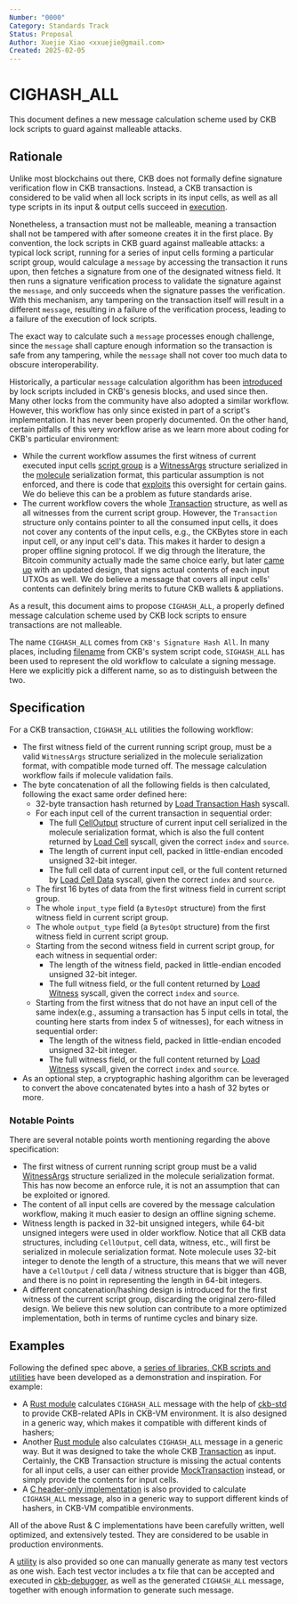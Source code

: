 ```yaml
---
Number: "0000"
Category: Standards Track
Status: Proposal
Author: Xuejie Xiao <xxuejie@gmail.com>
Created: 2025-02-05
---
```


# CIGHASH_ALL

This document defines a new message calculation scheme used by CKB lock scripts to guard against malleable attacks.

## Rationale

Unlike most blockchains out there, CKB does not formally define signature verification flow in CKB transactions. Instead, a CKB transaction is considered to be valid when all lock scripts in its input cells, as well as all type scripts in its input & output cells succeed in [execution](https://github.com/nervosnetwork/rfcs/blob/master/rfcs/0003-ckb-vm/0003-ckb-vm.md).

Nonetheless, a transaction must not be malleable, meaning a transaction shall not be tampered with after someone creates it in the first place. By convention, the lock scripts in CKB guard against malleable attacks: a typical lock script, running for a series of input cells forming a particular script group, would calculage a `message` by accessing the transaction it runs upon, then fetches a signature from one of the designated witness field. It then runs a signature verification process to validate the signature against the `message`, and only succeeds when the signature passes the verification. With this mechanism, any tampering on the transaction itself will result in a different `message`, resulting in a failure of the verification process, leading to a failure of the execution of lock scripts.

The exact way to calculate such a `message` processes enough challenge, since the `message` shall capture enough information so the transaction is safe from any tampering, while the `message` shall not cover too much data to obscure interoperability.

Historically, a particular `message` calculation algorithm has been [introduced](https://github.com/nervosnetwork/ckb-system-scripts/blob/934166406fafb33e299f5688a904cadb99b7d518/c/secp256k1_blake160_sighash_all.c#L149-L219) by lock scripts included in CKB's genesis blocks, and used since then. Many other locks from the community have also adopted a similar workflow. However, this workflow has only since existed in part of a script's implementation. It has never been properly documented. On the other hand, certain pitfalls of this very workflow arise as we learn more about coding for CKB's particular environment:

* While the current workflow assumes the first witness of current executed input cells [script group](https://github.com/nervosnetwork/rfcs/blob/master/rfcs/0022-transaction-structure/0022-transaction-structure.md) is a [WitnessArgs](https://github.com/nervosnetwork/ckb/blob/a6733e6af5bb0da7e34fb99ddf98b03054fa9d4a/util/types/schemas/blockchain.mol#L104-L108) structure serialized in the [molecule](https://github.com/nervosnetwork/rfcs/blob/master/rfcs/0008-serialization/0008-serialization.md) serialization format, this particular assumption is not enforced, and there is code that [exploits](https://github.com/cryptape/quantum-resistant-lock-script/blob/22de5369b60b1e59bb698927c143d9efbe8527a9/c/ckb-sphincsplus-lock.c#L67-L80) this oversight for certain gains. We do believe this can be a problem as future standards arise.
* The current workflow covers the whole [Transaction](https://github.com/nervosnetwork/rfcs/blob/master/rfcs/0022-transaction-structure/0022-transaction-structure.md) structure, as well as all witnesses from the current script group. However, the `Transaction` structure only contains pointer to all the consumed input cells, it does not cover any contents of the input cells, e.g., the CKBytes store in each input cell, or any input cell's data. This makes it harder to design a proper offline signing protocol. If we dig through the literature, the Bitcoin community actually made the same choice early, but later [came up](https://en.bitcoin.it/wiki/BIP_0143) with an updated design, that signs actual contents of each input UTXOs as well. We do believe a message that covers all input cells' contents can definitely bring merits to future CKB wallets & appliations.

As a result, this document aims to propose `CIGHASH_ALL`, a properly defined message calculation scheme used by CKB lock scripts to ensure transactions are not malleable.

The name `CIGHASH_ALL` comes from `CKB's Signature Hash All`. In many places, including [filename](https://github.com/nervosnetwork/ckb-system-scripts/blob/master/c/secp256k1_blake160_sighash_all.c) from CKB's system script code, `SIGHASH_ALL` has been used to represent the old workflow to calculate a signing message. Here we explicitly pick a different name, so as to distinguish between the two.

## Specification

For a CKB transaction, `CIGHASH_ALL` utilities the following workflow:

* The first witness field of the current running script group, must be a valid `WitnessArgs` structure serialized in the molecule serialization format, with compatible mode turned off. The message calculation workflow fails if molecule validation fails.
* The byte concatenation of all the following fields is then calculated, following the exact same order defined here:
    + 32-byte transaction hash returned by [Load Transaction Hash](https://github.com/nervosnetwork/rfcs/blob/bd5d3ff73969bdd2571f804260a538781b45e996/rfcs/0009-vm-syscalls/0009-vm-syscalls.md#load-transaction-hash) syscall.
    + For each input cell of the current transaction in sequential order:
        * The full [CellOutput](https://github.com/nervosnetwork/ckb/blob/a6733e6af5bb0da7e34fb99ddf98b03054fa9d4a/util/types/schemas/blockchain.mol#L44-L48) structure of current input cell serialized in the molecule serialization format, which is also the full content returned by [Load Cell](https://github.com/nervosnetwork/rfcs/blob/bd5d3ff73969bdd2571f804260a538781b45e996/rfcs/0009-vm-syscalls/0009-vm-syscalls.md#load-cell) syscall, given the correct `index` and `source`.
        * The length of current input cell, packed in little-endian encoded unsigned 32-bit integer.
        * The full cell data of current input cell, or the full content returned by [Load Cell Data](https://github.com/nervosnetwork/rfcs/blob/bd5d3ff73969bdd2571f804260a538781b45e996/rfcs/0009-vm-syscalls/0009-vm-syscalls.md#load-cell-data) syscall, given the correct `index` and `source`.
    + The first 16 bytes of data from the first witness field in current script group.
    + The whole `input_type` field (a `BytesOpt` structure) from the first witness field in current script group.
    + The whole `output_type` field (a `BytesOpt` structure) from the first witness field in current script group.
    + Starting from the second witness field in current script group, for each witness in sequential order:
        * The length of the witness field, packed in little-endian encoded unsigned 32-bit integer.
        * The full witness field, or the full content returned by [Load Witness](https://github.com/nervosnetwork/rfcs/blob/bd5d3ff73969bdd2571f804260a538781b45e996/rfcs/0009-vm-syscalls/0009-vm-syscalls.md#load-witness) syscall, given the correct `index` and `source`.
    + Starting from the first witness that do not have an input cell of the same index(e.g., assuming a transaction has 5 input cells in total, the counting here starts from index 5 of witnesses), for each witness in sequential order:
        * The length of the witness field, packed in little-endian encoded unsigned 32-bit integer.
        * The full witness field, or the full content returned by [Load Witness](https://github.com/nervosnetwork/rfcs/blob/bd5d3ff73969bdd2571f804260a538781b45e996/rfcs/0009-vm-syscalls/0009-vm-syscalls.md#load-witness) syscall, given the correct `index` and `source`.
* As an optional step, a cryptographic hashing algorithm can be leveraged to convert the above concatenated bytes into a hash of 32 bytes or more.

### Notable Points

There are several notable points worth mentioning regarding the above specification:

* The first witness of current running script group must be a valid [WitnessArgs](https://github.com/nervosnetwork/ckb/blob/81a1b9a1491edca0bc42c12d8bf0f715a055a93f/util/gen-types/schemas/blockchain.mol#L114-L118) structure serialized in the molecule serialization format. This has now become an enforce rule, it is not an assumption that can be exploited or ignored.
* The content of all input cells are covered by the message calculation workflow, making it much easier to design an offline signing scheme.
* Witness length is packed in 32-bit unsigned integers, while 64-bit unsigned integers were used in older workflow. Notice that all CKB data structures, including `CellOutput`, cell data, witness, etc., will first be serialized in molecule serialization format. Note molecule uses 32-bit integer to denote the length of a structure, this means that we will never have a `CellOutput` / cell data / witness structure that is bigger than 4GB, and there is no point in representing the length in 64-bit integers.
* A different concatenation/hashing design is introduced for the first witness of the current script group, discarding the original zero-filled design. We believe this new solution can contribute to a more optimized implementation, both in terms of runtime cycles and binary size.

## Examples

Following the defined spec above, a [series of libraries, CKB scripts and utilities](https://github.com/xxuejie/cighash-all-test-vector-utils) have been developed as a demonstration and inspiration. For example:

* A [Rust module](https://github.com/xxuejie/cighash-all-test-vector-utils/blob/c500a3dd8dd2b8e245527133709bc48d6e67d694/crates/cighash-all-utils/src/cighash_all_in_ckb_vm.rs) calculates `CIGHASH_ALL` message with the help of [ckb-std](https://docs.rs/ckb-std/latest/ckb_std/) to provide CKB-related APIs in CKB-VM environment. It is also designed in a generic way, which makes it compatible with different kinds of hashers;
* Another [Rust module](https://github.com/xxuejie/cighash-all-test-vector-utils/blob/c500a3dd8dd2b8e245527133709bc48d6e67d694/crates/cighash-all-utils/src/cighash_all_from_mock_tx.rs) also calculates `CIGHASH_ALL` message in a generic way. But it was designed to take the whole CKB [Transaction](https://docs.rs/ckb-gen-types/0.119.0/ckb_gen_types/packed/struct.Transaction.html) as input. Certainly, the CKB Transaction structure is missing the actual contents for all input cells, a user can either provide [MockTransaction](https://docs.rs/ckb-mock-tx-types/latest/ckb_mock_tx_types/struct.MockTransaction.html) instead, or simply provide the contents for input cells.
* A [C header-only implementation](https://github.com/xxuejie/cighash-all-test-vector-utils/blob/c500a3dd8dd2b8e245527133709bc48d6e67d694/contracts/c-assert-cighash/cighash_all.h) is also provided to calculate `CIGHASH_ALL` message, also in a generic way to support different kinds of hashers, in CKB-VM compatible environments.

All of the above Rust & C implementations have been carefully written, well optimized, and extensively tested. They are considered to be usable in production environments.

A [utility](https://github.com/xxuejie/cighash-all-test-vector-utils/tree/main/crates/native-test-vector-generator) is also provided so one can manually generate as many test vectors as one wish. Each test vector includes a tx file that can be accepted and executed in [ckb-debugger](https://github.com/nervosnetwork/ckb-standalone-debugger), as well as the generated `CIGHASH_ALL` message, together with enough information to generate such message.
